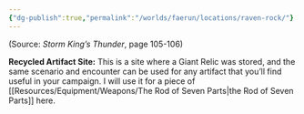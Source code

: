 ```yaml
---
{"dg-publish":true,"permalink":"/worlds/faerun/locations/raven-rock/"}
---
```



(Source: *Storm King’s Thunder*, page 105-106)

**Recycled Artifact Site:** This is a site where a Giant Relic was stored, and the same scenario and encounter can be used for any artifact that you’ll find useful in your campaign. I will use it for a piece of [[Resources/Equipment/Weapons/The Rod of Seven Parts\|the Rod of Seven Parts]] here.
